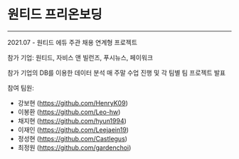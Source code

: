 # 원티드 프리온보딩
---

2021.07 - 원티드 에듀 주관 채용 연계형 프로젝트

참가 기업: 원티드, 자비스 앤 빌런즈, 푸시뉴스, 페이워크

참가 기업의 DB를 이용한 데이터 분석 
매 주말 수업 진행 및 각 팀별 팀 프로젝트 발표


참여 팀원:
- 강보현 (https://github.com/HenryK09)
- 이봉환 (https://github.com/Leo-hw)
- 채지현 (https://github.com/hyun1994)
- 이재인 (https://github.com/Leejaein19)
- 정성현 (https://github.com/Castlegus)
- 최정원 (https://github.com/gardenchoi)
